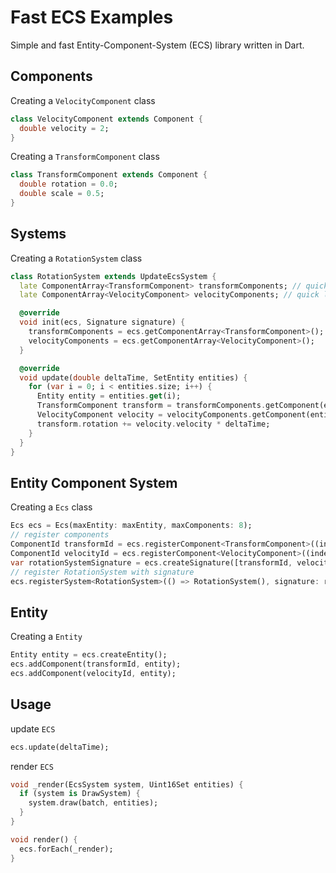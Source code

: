 Fast ECS Examples
==========================
Simple and fast Entity-Component-System (ECS) library written in Dart.


Components
---
Creating a `VelocityComponent` class

```dart
class VelocityComponent extends Component {
  double velocity = 2;
}
```

Creating a `TransformComponent` class

```dart
class TransformComponent extends Component {
  double rotation = 0.0;
  double scale = 0.5;
}
```

Systems
---
Creating a `RotationSystem` class

```dart
class RotationSystem extends UpdateEcsSystem {
  late ComponentArray<TransformComponent> transformComponents; // quick link
  late ComponentArray<VelocityComponent> velocityComponents; // quick link

  @override
  void init(ecs, Signature signature) {
    transformComponents = ecs.getComponentArray<TransformComponent>();
    velocityComponents = ecs.getComponentArray<VelocityComponent>();
  }

  @override
  void update(double deltaTime, SetEntity entities) {
    for (var i = 0; i < entities.size; i++) {
      Entity entity = entities.get(i);
      TransformComponent transform = transformComponents.getComponent(entity);
      VelocityComponent velocity = velocityComponents.getComponent(entity);
      transform.rotation += velocity.velocity * deltaTime;
    }
  }
}
```

Entity Component System
---
Creating a `Ecs` class

```dart
Ecs ecs = Ecs(maxEntity: maxEntity, maxComponents: 8);
// register components
ComponentId transformId = ecs.registerComponent<TransformComponent>((index) => TransformComponent(), maxEntity);
ComponentId velocityId = ecs.registerComponent<VelocityComponent>((index) => VelocityComponent(), maxEntity);
var rotationSystemSignature = ecs.createSignature([transformId, velocityId]);
// register RotationSystem with signature
ecs.registerSystem<RotationSystem>(() => RotationSystem(), signature: rotationSystemSignature);
```

Entity
---
Creating a `Entity`

```dart
Entity entity = ecs.createEntity();
ecs.addComponent(transformId, entity);
ecs.addComponent(velocityId, entity);
```

Usage
---
update `ECS`

```dart
ecs.update(deltaTime);
```

render `ECS`

```dart
void _render(EcsSystem system, Uint16Set entities) {
  if (system is DrawSystem) {
    system.draw(batch, entities);
  }
}

void render() {
  ecs.forEach(_render);
}
```